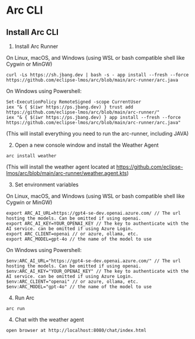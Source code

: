 # Arc CLI


## Install Arc CLI

1. Install Arc Runner

On Linux, macOS, and Windows (using WSL or bash compatible shell like Cygwin or MinGW)
```
curl -Ls https://sh.jbang.dev | bash -s - app install --fresh --force https://github.com/eclipse-lmos/arc/blob/main/arc-runner/arc.java
```

On Windows using Powershell:
```
Set-ExecutionPolicy RemoteSigned -scope CurrentUser
iex "& { $(iwr https://ps.jbang.dev) } trust add https://github.com/eclipse-lmos/arc/blob/main/arc-runner/"
iex "& { $(iwr https://ps.jbang.dev) } app install --fresh --force https://github.com/eclipse-lmos/arc/blob/main/arc-runner/arc.java"
```
(This will install everything you need to run the arc-runner, including JAVA)

2. Open a new console window and install the Weather Agent
```
arc install weather
```
(This will install the weather agent located at https://github.com/eclipse-lmos/arc/blob/main/arc-runner/weather.agent.kts)

3. Set environment variables

On Linux, macOS, and Windows (using WSL or bash compatible shell like Cygwin or MinGW)
```
export ARC_AI_URL=https://gpt4-se-dev.openai.azure.com/ // The url hosting the models. Can be omitted if using openai.
export ARC_AI_KEY=YOUR_OPENAI_KEY // The key to authenticate with the AI service. can be omitted if using Azure Login.
export ARC_CLIENT=openai // or azure, ollama, etc.
export ARC_MODEL=gpt-4o // the name of the model to use
```

On Windows using Powershell:
```
$env:ARC_AI_URL="https://gpt4-se-dev.openai.azure.com/" // The url hosting the models. Can be omitted if using openai.
$env:ARC_AI_KEY="YOUR_OPENAI_KEY" // The key to authenticate with the AI service. can be omitted if using Azure Login.
$env:ARC_CLIENT="openai" // or azure, ollama, etc.
$env:ARC_MODEL="gpt-4o" // the name of the model to use
```

4. Run Arc

```
arc run
```

4. Chat with the weather agent
```
open browser at http://localhost:8080/chat/index.html
```
